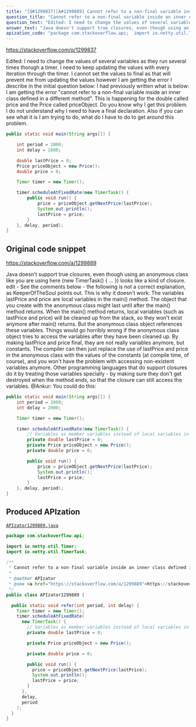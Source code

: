 ```yaml
---
title: "[Q#1299837][A#1299889] Cannot refer to a non-final variable inside an inner class defined in a different method"
question_title: "Cannot refer to a non-final variable inside an inner class defined in a different method"
question_text: "Edited: I need to change the values of several variables as they run several times thorugh a timer. I need to keep updating the values with every iteration through the timer. I cannot set the values to final as that will prevent me from updating the values however I am getting the error I describe in the initial question below: I had previously written what is below: I am getting the error \"cannot refer to a non-final variable inside an inner class defined in a different method\". This is happening for the double called price and the Price called priceObject. Do you know why I get this problem. I do not understand why I need to have a final declaration. Also if you can see what it is I am trying to do, what do I have to do to get around this problem."
answer_text: "Java doesn't support true closures, even though using an anonymous class like you are using here (new TimerTask() { ... }) looks like a kind of closure. edit - See the comments below - the following is not a correct explanation, as KeeperOfTheSoul points out. This is why it doesn't work: The variables lastPrice and price are local variables in the main() method. The object that you create with the anonymous class might last until after the main() method returns. When the main() method returns, local variables (such as lastPrice and price) will be cleaned up from the stack, so they won't exist anymore after main() returns. But the anonymous class object references these variables. Things would go horribly wrong if the anonymous class object tries to access the variables after they have been cleaned up. By making lastPrice and price final, they are not really variables anymore, but constants. The compiler can then just replace the use of lastPrice and price in the anonymous class with the values of the constants (at compile time, of course), and you won't have the problem with accessing non-existent variables anymore. Other programming languages that do support closures do it by treating those variables specially - by making sure they don't get destroyed when the method ends, so that the closure can still access the variables. @Ankur: You could do this:"
apization_code: "package com.stackoverflow.api;  import io.netty.util.Timer; import io.netty.util.TimerTask;  /**  * Cannot refer to a non-final variable inside an inner class defined in a different method  *  * @author APIzator  * @see <a href=\"https://stackoverflow.com/a/1299889\">https://stackoverflow.com/a/1299889</a>  */ public class APIzator1299889 {    public static void refer(int period, int delay) {     Timer timer = new Timer();     timer.scheduleAtFixedRate(       new TimerTask() {         // Variables as member variables instead of local variables in main()         private double lastPrice = 0;          private Price priceObject = new Price();          private double price = 0;          public void run() {           price = priceObject.getNextPrice(lastPrice);           System.out.println();           lastPrice = price;         }       },       delay,       period     );   } }"
---
```


https://stackoverflow.com/q/1299837

Edited:
I need to change the values of several variables as they run several times thorugh a timer. I need to keep updating the values with every iteration through the timer. I cannot set the values to final as that will prevent me from updating the values however I am getting the error I describe in the initial question below:
I had previously written what is below:
I am getting the error &quot;cannot refer to a non-final variable inside an inner class defined in a different method&quot;.
This is happening for the double called price and the Price called priceObject. Do you know why I get this problem. I do not understand why I need to have a final declaration. Also if you can see what it is I am trying to do, what do I have to do to get around this problem.


```java
public static void main(String args[]) {

    int period = 2000;
    int delay = 2000;

    double lastPrice = 0;
    Price priceObject = new Price();
    double price = 0;

    Timer timer = new Timer();

    timer.scheduleAtFixedRate(new TimerTask() {
        public void run() {
            price = priceObject.getNextPrice(lastPrice);
            System.out.println();
            lastPrice = price;
        }
    }, delay, period);
}
```


## Original code snippet

https://stackoverflow.com/a/1299889

Java doesn&#x27;t support true closures, even though using an anonymous class like you are using here (new TimerTask() { ... }) looks like a kind of closure.
edit - See the comments below - the following is not a correct explanation, as KeeperOfTheSoul points out.
This is why it doesn&#x27;t work:
The variables lastPrice and price are local variables in the main() method. The object that you create with the anonymous class might last until after the main() method returns.
When the main() method returns, local variables (such as lastPrice and price) will be cleaned up from the stack, so they won&#x27;t exist anymore after main() returns.
But the anonymous class object references these variables. Things would go horribly wrong if the anonymous class object tries to access the variables after they have been cleaned up.
By making lastPrice and price final, they are not really variables anymore, but constants. The compiler can then just replace the use of lastPrice and price in the anonymous class with the values of the constants (at compile time, of course), and you won&#x27;t have the problem with accessing non-existent variables anymore.
Other programming languages that do support closures do it by treating those variables specially - by making sure they don&#x27;t get destroyed when the method ends, so that the closure can still access the variables.
@Ankur: You could do this:

```java
public static void main(String args[]) {
    int period = 2000;
    int delay = 2000;

    Timer timer = new Timer();

    timer.scheduleAtFixedRate(new TimerTask() {
        // Variables as member variables instead of local variables in main()
        private double lastPrice = 0;
        private Price priceObject = new Price();
        private double price = 0;

        public void run() {
            price = priceObject.getNextPrice(lastPrice);
            System.out.println();
            lastPrice = price;
        }
    }, delay, period);      
}
```

## Produced APIzation

[`APIzator1299889.java`](https://github.com/pasqualesalza/apization-temp-data/raw/master/apizations/java/APIzator1299889.java)

```java
package com.stackoverflow.api;

import io.netty.util.Timer;
import io.netty.util.TimerTask;

/**
 * Cannot refer to a non-final variable inside an inner class defined in a different method
 *
 * @author APIzator
 * @see <a href="https://stackoverflow.com/a/1299889">https://stackoverflow.com/a/1299889</a>
 */
public class APIzator1299889 {

  public static void refer(int period, int delay) {
    Timer timer = new Timer();
    timer.scheduleAtFixedRate(
      new TimerTask() {
        // Variables as member variables instead of local variables in main()
        private double lastPrice = 0;

        private Price priceObject = new Price();

        private double price = 0;

        public void run() {
          price = priceObject.getNextPrice(lastPrice);
          System.out.println();
          lastPrice = price;
        }
      },
      delay,
      period
    );
  }
}

```